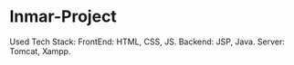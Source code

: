 # Inmar-Project

Used Tech Stack: 
FrontEnd: HTML, CSS, JS.
Backend: JSP, Java.
Server: Tomcat, Xampp.
